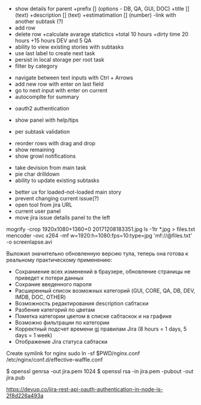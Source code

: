 
+ show details for parent
+prefix [] (options - DB, QA, GUI, DOC)
+title [] (text)
+description [] (text)
+estimatimation [] (number)
-link with another subtask (?)
+ add row
+ delete row
+calculate avarage statictics
+total 10 hours
+dirty time 20 hours
+15 hours DEV and 5 QA
+ ability to view existing stories with subtasks
+ use last label to create next task
+ persist in local storage per root task
+ filter by category
- navigate between text inputs with Ctrl + Arrows
- add new row with enter on last field
- go to next input with enter on current
- autocomplte for summary
+ oauth2 authentication
- show panel with help/tips
+ per subtask validation
- reorder rows with drag and drop
- show remaining
- show growl notifications
+ take devision from main task
+ pie char drilldown
+ ability to update existing subtasks
- better ux for loaded-not-loaded main story
- prevent changing current issue(?)
- open tool from jira URL
- current user panel
- move jira issue details panel to the left

mogrify -crop 1920x1080+1360+0 20171208183351.jpg
ls -1tr *.jpg > files.txt
mencoder -ovc x264 -mf w=1920:h=1080:fps=10:type=jpg 'mf://@files.txt' -o screenlapse.avi

Выложил значительно обновленную версию тула, теперь она готова к реальному практическому применению:
- Сохраниение всех изменений в браузере, обновление страницы не приведет к потери данных
- Сохрание введенного пароля
- Расширенный список возможных категорий (GUI, CORE, QA, DB, DEV, IMDB, DOC, OTHER)
- Возможность редактирования description сабтаски
- Разбение категорий по цветам
- Пометка категории цветом в списке сабтаскок и на графике
- Возможно фильтрации по категории
- Корректный подсчет времени gj правилам Jira (8 hours = 1 days, 5 days = 1 week)
- Отображение Jira статуса сабтаски


Create symlink for nginx
sudo ln -sf $PWD/nginx.conf /etc/nginx/conf.d/effective-waffle.conf

$ openssl genrsa -out jira.pem 1024
$ openssl rsa -in jira.pem -pubout -out jira.pub

https://devup.co/jira-rest-api-oauth-authentication-in-node-js-2f8d226a493a
